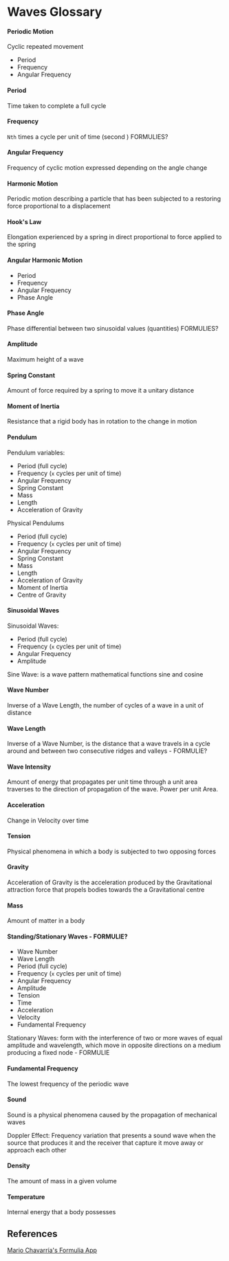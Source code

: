 # Waves Glossary

#### Periodic Motion

Cyclic repeated movement
- Period
- Frequency
- Angular Frequency
#### Period

Time taken to complete a full cycle

#### Frequency

`Nth` times a cycle per unit of time (second ) FORMULIES?

#### Angular Frequency

Frequency of cyclic motion expressed depending on the angle change

#### Harmonic Motion

Periodic motion describing a particle that has been subjected to a restoring force proportional to a displacement


#### Hook's Law

Elongation experienced by a spring in direct proportional to force applied to the spring


#### Angular Harmonic Motion 
- Period
- Frequency
- Angular Frequency
- Phase Angle 

#### Phase Angle 

Phase differential between two sinusoidal values (quantities) FORMULIES?

#### Amplitude

Maximum height of a wave

#### Spring Constant

Amount of force required by a spring to move it a unitary distance

#### Moment of Inertia

Resistance that a rigid body has in rotation to the change in motion

#### Pendulum

Pendulum variables:
- Period (full cycle)
- Frequency (`x` cycles per unit of time)
- Angular Frequency
- Spring Constant
- Mass 
- Length
- Acceleration of Gravity

Physical Pendulums
- Period (full cycle)
- Frequency (`x` cycles per unit of time)
- Angular Frequency
- Spring Constant
- Mass 
- Length
- Acceleration of Gravity
- Moment of Inertia
- Centre of Gravity

#### Sinusoidal Waves 

Sinusoidal Waves:
- Period (full cycle)
- Frequency (`x` cycles per unit of time)
- Angular Frequency
- Amplitude


Sine Wave: is a wave pattern mathematical functions sine and cosine

#### Wave Number

Inverse of a Wave Length, the number of cycles of a wave in a unit of distance

#### Wave Length

Inverse of a Wave Number, is the distance that a wave travels in a cycle around and between two consecutive ridges and valleys - FORMULIE?

#### Wave Intensity

Amount of energy that propagates per unit time through a unit area traverses to the direction of propagation of the wave. Power per unit Area.

#### Acceleration 

Change in Velocity over time 

#### Tension 

Physical phenomena in which a body is subjected to two opposing forces


#### Gravity

Acceleration of Gravity is the acceleration produced by the Gravitational attraction force that propels bodies towards the a Gravitational centre 
#### Mass

Amount of matter in a body


#### Standing/Stationary Waves - FORMULIE?

- Wave Number
- Wave Length
- Period (full cycle)
- Frequency (`x` cycles per unit of time)
- Angular Frequency
- Amplitude 
- Tension
- Time
- Acceleration
- Velocity
- Fundamental Frequency

Stationary Waves: form with the interference of two or more waves of equal amplitude and wavelength, which move in opposite directions on a medium producing a fixed node - FORMULIE

#### Fundamental Frequency

The lowest frequency of the periodic wave

#### Sound

Sound is a physical phenomena caused by the propagation of mechanical waves

Doppler Effect: Frequency variation that presents a sound wave when the source that produces it and the receiver that capture it move away or approach each other

#### Density 

The amount of mass in a given volume 


#### Temperature

Internal energy that a body possesses


## References

[Mario Chavarría's Formulia App](https://play.google.com/store/apps/details?id=m4.enginary&hl=en-US)